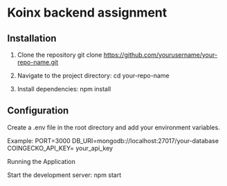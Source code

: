 # Koinx backend assignment 
## Installation

1. Clone the repository
git clone https://github.com/yourusername/your-repo-name.git

2. Navigate to the project directory: cd your-repo-name

3. Install dependencies: npm install

## Configuration
Create a .env file in the root directory and add your environment variables. 

Example:
PORT=3000
DB_URI=mongodb://localhost:27017/your-database
COINGECKO_API_KEY= your_api_key

Running the Application

Start the development server: npm start









